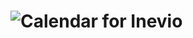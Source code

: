 ![Calendar for Inevio](https://cloud.githubusercontent.com/assets/1794673/5765086/03449896-9cf7-11e4-9de6-471cafddf19c.png)
=====
